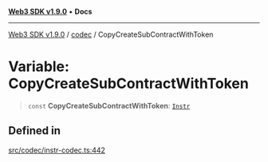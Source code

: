 [**Web3 SDK v1.9.0**](../../../README.md) • **Docs**

***

[Web3 SDK v1.9.0](../../../globals.md) / [codec](../README.md) / CopyCreateSubContractWithToken

# Variable: CopyCreateSubContractWithToken

> `const` **CopyCreateSubContractWithToken**: [`Instr`](../type-aliases/Instr.md)

## Defined in

[src/codec/instr-codec.ts:442](https://github.com/Mystic-Nayy/alephium-web3/blob/ee41f5e0e7d7fb0b155fe62f05b2ac03772895ca/packages/web3/src/codec/instr-codec.ts#L442)
